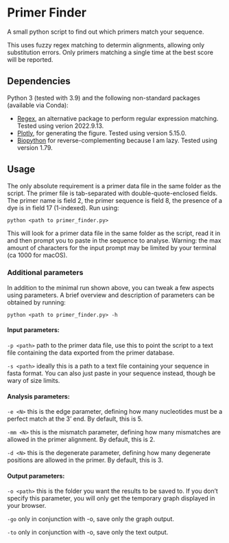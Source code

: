 # Primer Finder
A small python script to find out which primers match your sequence.

This uses fuzzy regex matching to determin alignments, allowing only substitution errors. Only primers matching a single time at the best score will be reported.

## Dependencies
Python 3 (tested with 3.9) and the following non-standard packages (available via Conda):
- [Regex](https://pypi.org/project/regex/), an alternative package to perform regular expression matching. Tested using verion 2022.9.13.
- [Plotly](https://github.com/plotly/plotly.py), for generating the figure. Tested using version 5.15.0.
- [Biopython](https://biopython.org/) for reverse-complementing because I am lazy. Tested using version 1.79.

## Usage
The only absolute requirement is a primer data file in the same folder as the script. The primer file is tab-separated with double-quote-enclosed fields. The primer name is field 2, the primer sequence is field 8, the presence of a dye is in field 17 (1-indexed). Run using:

```python <path to primer_finder.py> ```

This will look for a primer data file in the same folder as the script, read it in and then prompt you to paste in the sequence to analyse. Warning: the max amount of characters for the input prompt may be limited by your terminal (ca 1000 for macOS).

### Additional parameters
In addition to the minimal run shown above, you can tweak a few aspects using parameters. A brief overview and description of parameters can be obtained by running:

```python <path to primer_finder.py> -h```

#### Input parameters:
```-p <path>```	path to the primer data file, use this to point the script to a text file containing the data exported from the primer database.

```-s <path>```	ideally this is a path to a text file containing your sequence in fasta format. You can also just paste in your sequence instead, though be wary of size limits.

#### Analysis parameters:
```-e <N>```	this is the edge parameter, defining how many nucleotides must be a perfect match at the 3’ end. By default, this is 5.

```-mm <N>```	this is the mismatch parameter, defining how many mismatches are allowed in the primer alignment. By default, this is 2.

```-d <N>```	this is the degenerate parameter, defining how many degenerate positions are allowed in the primer. By default, this is 3.

#### Output parameters:
```-o <path>```	this is the folder you want the results to be saved to. If you don’t specify this parameter, you will only get the temporary graph displayed in your browser.

```-go```		only in conjunction with -o, save only the graph output.

```-to```		only in conjunction with -o, save only the text output.

